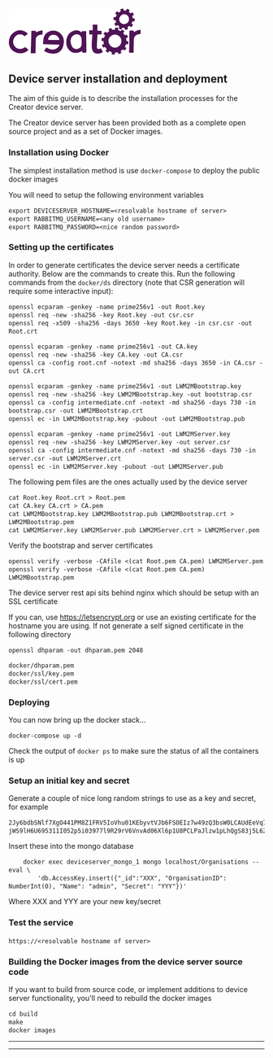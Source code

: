 ﻿
![](images/img.png)
----

## Device server installation and deployment

The aim of this guide is to describe the installation processes for the Creator device server.

The Creator device server has been provided both as a complete open source project and as a set of Docker images.

### Installation using Docker


The simplest installation method is use `docker-compose` to deploy the public docker images

You will need to setup the following environment variables

```
export DEVICESERVER_HOSTNAME=<resolvable hostname of server>
export RABBITMQ_USERNAME=<any old username>
export RABBITMQ_PASSWORD=<nice random password>
```
### Setting up the certificates


In order to generate certificates the device server needs a certificate authority. Below are the commands to create this.
Run the following commands from the `docker/ds` directory (note that CSR generation will require some interactive input):
```
openssl ecparam -genkey -name prime256v1 -out Root.key
openssl req -new -sha256 -key Root.key -out csr.csr
openssl req -x509 -sha256 -days 3650 -key Root.key -in csr.csr -out Root.crt
```
```
openssl ecparam -genkey -name prime256v1 -out CA.key
openssl req -new -sha256 -key CA.key -out CA.csr
openssl ca -config root.cnf -notext -md sha256 -days 3650 -in CA.csr -out CA.crt
```
```
openssl ecparam -genkey -name prime256v1 -out LWM2MBootstrap.key
openssl req -new -sha256 -key LWM2MBootstrap.key -out bootstrap.csr
openssl ca -config intermediate.cnf -notext -md sha256 -days 730 -in bootstrap.csr -out LWM2MBootstrap.crt
openssl ec -in LWM2MBootstrap.key -pubout -out LWM2MBootstrap.pub
```
```
openssl ecparam -genkey -name prime256v1 -out LWM2MServer.key
openssl req -new -sha256 -key LWM2MServer.key -out server.csr
openssl ca -config intermediate.cnf -notext -md sha256 -days 730 -in server.csr -out LWM2MServer.crt
openssl ec -in LWM2MServer.key -pubout -out LWM2MServer.pub
```
The following pem files are the ones actually used by the device server
```
cat Root.key Root.crt > Root.pem
cat CA.key CA.crt > CA.pem
cat LWM2MBootstrap.key LWM2MBootstrap.pub LWM2MBootstrap.crt > LWM2MBootstrap.pem
cat LWM2MServer.key LWM2MServer.pub LWM2MServer.crt > LWM2MServer.pem
```
Verify the bootstrap and server certificates
```
openssl verify -verbose -CAfile <(cat Root.pem CA.pem) LWM2MServer.pem
openssl verify -verbose -CAfile <(cat Root.pem CA.pem) LWM2MBootstrap.pem
```
The device server rest api sits behind nginx which should be setup with an SSL certificate

If you can, use  https://letsencrypt.org or use an existing certificate for the hostname you are using. If not generate a self signed certificate in the following directory
```
openssl dhparam -out dhparam.pem 2048
```
```
docker/dhparam.pem
docker/ssl/key.pem
docker/ssl/cert.pem
```


### Deploying

You can now bring up the docker stack...
```
docker-compose up -d
```
Check the output of `docker ps` to make sure the status of all the containers is up

### Setup an initial key and secret

Generate a couple of nice long random strings to use as a key and secret, for example
```
2Jy6bdbSNlf7XgO441PM8Z1FRV5IoVhu01KEbyvtVJb6FSOEIz7w49zQ3bsW0LCAUdEeVq7q324xqW029ehOkz
jWS9lH6U695311I052p5i03977l9R29rV6VnvAd06Xl6p1U8PCLPaJlzw1pLhQgS83j5L62Xl4n339HJjI5279
```
Insert these into the mongo database
```
    docker exec deviceserver_mongo_1 mongo localhost/Organisations --eval \
        'db.AccessKey.insert({"_id":"XXX", "OrganisationID": NumberInt(0), "Name": "admin", "Secret": "YYY"})'
```
Where XXX and YYY are your new key/secret

### Test the service


`https://<resolvable hostname of server>`

### Building the Docker images from the device server source code


If you want to build from source code, or implement additions to device server functionality, you'll need to rebuild the docker images
```
cd build
make
docker images
```


----

----
